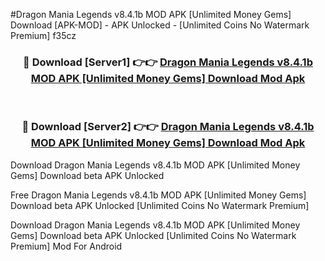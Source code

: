 #Dragon Mania Legends v8.4.1b MOD APK [Unlimited Money Gems] Download [APK-MOD] - APK Unlocked - [Unlimited Coins No Watermark Premium] f35cz



<div align="center">

<h3>🔴 Download [Server1] 👉👉 <a href="https://momento.my/?title=Dragon_Mania_Legends_v8.4.1b_MOD_APK_[Unlimited_Money_Gems]_Download">Dragon Mania Legends v8.4.1b MOD APK [Unlimited Money Gems] Download Mod Apk</a></h3><br>

<h3>🔴 Download [Server2] 👉👉 <a href="https://momento.my/?title=Dragon_Mania_Legends_v8.4.1b_MOD_APK_[Unlimited_Money_Gems]_Download">Dragon Mania Legends v8.4.1b MOD APK [Unlimited Money Gems] Download Mod Apk</a></h3>
</div>



Download Dragon Mania Legends v8.4.1b MOD APK [Unlimited Money Gems] Download beta APK Unlocked

Free Dragon Mania Legends v8.4.1b MOD APK [Unlimited Money Gems] Download beta APK Unlocked [Unlimited Coins No Watermark Premium]

Download Dragon Mania Legends v8.4.1b MOD APK [Unlimited Money Gems] Download beta APK Unlocked [Unlimited Coins No Watermark Premium] Mod For Android
